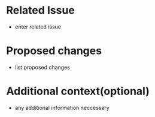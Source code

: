 # Related Issue
- enter related issue


# Proposed changes
- list proposed changes


# Additional context(optional)
- any additional information neccessary 
